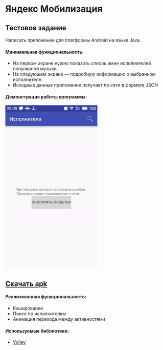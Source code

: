 # Яндекс Мобилизация
## Тестовое задание
Написать приложение для платформы Android на языке Java. 

#### Минимальная функциональность: 
- На первом экране нужно показать список имен исполнителей популярной музыки. 
- На следующем экране — подробную информацию о выбранном исполнителе. 
- Исходные данные приложение получает по сети в формате JSON

#### Демонстрация работы программы:
![Демонстрация работы программы](https://github.com/jeka3230/MusicList/blob/master/extra%20files/animation.gif)

## [Скачать apk](https://github.com/jeka3230/MusicList/blob/master/extra%20files/musiclist.apk)

#### Реализованная функциональность:
- Кэширование
- Поиск по исполнителям
- Анимация перехода между активностями

#### Используемые библиотеки:
- [Volley](https://android.googlesource.com/platform/frameworks/volley)

